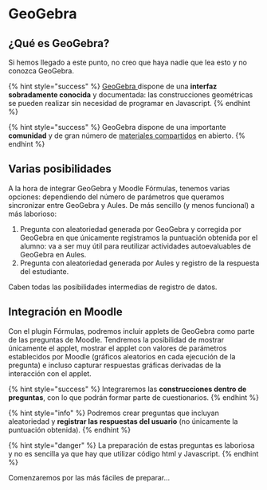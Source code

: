 # GeoGebra

## ¿Qué es GeoGebra?

Si hemos llegado a este punto, no creo que haya nadie que lea esto y no conozca GeoGebra.&#x20;

{% hint style="success" %}
[GeoGebra ](https://www.geogebra.org)dispone de una **interfaz sobradamente conocida** y documentada: las construcciones geométricas se pueden realizar sin necesidad de programar en Javascript.
{% endhint %}

{% hint style="success" %}
GeoGebra dispone de una importante **comunidad** y de gran número de [materiales compartidos](https://www.geogebra.org/materials) en abierto.
{% endhint %}

## Varias posibilidades

A la hora de integrar GeoGebra y Moodle Fórmulas, tenemos varias opciones: dependiendo del número de parámetros que queramos sincronizar entre GeoGebra y Aules. De más sencillo (y menos funcional) a más laborioso:

1. Pregunta con aleatoriedad generada por GeoGebra y corregida por GeoGebra en que únicamente registramos la puntuación obtenida por el alumno: va a ser muy útil para reutilizar actividades autoevaluables de GeoGebra en Aules.
2. Pregunta con aleatoriedad generada por Aules y registro de la respuesta del estudiante.

Caben todas las posibilidades intermedias de registro de datos.

## Integración en Moodle

Con el plugin Fórmulas, podremos incluir applets de GeoGebra como parte de las preguntas de Moodle. Tendremos la posibilidad de mostrar únicamente el applet, mostrar el applet con valores de parámetros establecidos por Moodle (gráficos aleatorios en cada ejecución de la pregunta) e incluso capturar respuestas gráficas derivadas de la interacción con el applet.

{% hint style="success" %}
Integraremos las **construcciones dentro de preguntas**, con lo que podrán formar parte de cuestionarios.
{% endhint %}

{% hint style="info" %}
Podremos crear preguntas que incluyan aleatoriedad y **registrar las respuestas del usuario** (no únicamente la puntuación obtenida).&#x20;
{% endhint %}

{% hint style="danger" %}
La preparación de estas preguntas es laboriosa y no es sencilla ya que hay que utilizar código html y Javascript.
{% endhint %}

Comenzaremos por las más fáciles de preparar...

&#x20;





